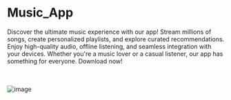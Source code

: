 # Music_App
Discover the ultimate music experience with our app! Stream millions of songs, create personalized playlists, and explore curated recommendations. Enjoy high-quality audio, offline listening, and seamless integration with your devices. Whether you're a music lover or a casual listener, our app has something for everyone. Download now!
<br>
<br>
<br>

![image](https://github.com/user-attachments/assets/13545dfc-d03a-4940-b169-f58f82a44be3)
